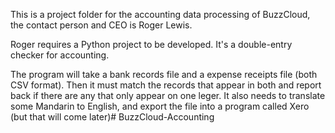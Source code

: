 This is a project folder for the accounting data processing of BuzzCloud, the contact person and CEO is Roger Lewis.

Roger requires a Python project to be developed. It's a double-entry checker for accounting. 

The program will take a bank records file and a expense receipts file (both CSV format). Then it must match the records that appear in both and report back if there are any that only appear on one leger. It also needs to translate some Mandarin to English, and export the file into a program called Xero (but that will come later)# BuzzCloud-Accounting
